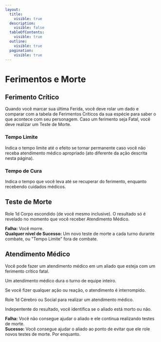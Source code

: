 ```yaml
---
layout:
  title:
    visible: true
  description:
    visible: false
  tableOfContents:
    visible: true
  outline:
    visible: true
  pagination:
    visible: true
---
```


# Ferimentos e Morte

## Ferimento Crítico

Quando você marcar sua última Ferida, você deve rolar um dado e comparar com a tabela de Ferimentos Críticos da sua espécie para saber o que acontece com seu personagem. Caso um ferimento seja Fatal, você deve realizar um Teste de Morte.

### Tempo Limite <a href="#tempo-limite" id="tempo-limite"></a>

Indica o tempo limite até o efeito se tornar permanente caso você não receba atendimento médico apropriado (ato diferente da ação descrita nesta página).

### Tempo de Cura <a href="#tempo-de-cura" id="tempo-de-cura"></a>

Indica o tempo que você leva até se recuperar do ferimento, enquanto recebendo cuidados médicos.

## Teste de Morte <a href="#check-de-morte" id="check-de-morte"></a>

Role 1d Corpo escondido (de você mesmo inclusive). O resultado só é revelado no momento que você receber Atendimento Médico.

**Falha:** Você morre.\
**Qualquer nível de Sucesso:** Um novo teste de morte a cada turno durante combate, ou "Tempo Limite" fora de combate.

## Atendimento Médico <a href="#atendimento-medico" id="atendimento-medico"></a>

Você pode fazer um atendimento médico em um aliado que esteja com um ferimento crítico fatal.

Um atendimento médico dura o turno de equipe inteiro.

Se você fizer qualquer ação ou reação, o atendimento é interrompido.

Role 1d Cérebro ou Social para realizar um atendimento médico.

Indepentente do resultado, você identifica se o aliado está morto ou não.

**Falha:** Você não consegue ajudar o aliado e ele continua realizando testes de morte.\
**Sucesso:** Você consegue ajudar o aliado ao ponto de evitar que ele role novos testes de morte. Por enquanto.
